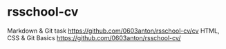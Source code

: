 # rsschool-cv
Markdown &amp; Git task
https://github.com/0603anton/rsschool-cv/cv
HTML, CSS & Git Basics
https://github.com/0603anton/rsschool-cv/

